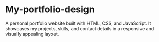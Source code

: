 # My-portfolio-design
A personal portfolio website built with HTML, CSS, and JavaScript. It showcases my projects, skills, and contact details in a responsive and visually appealing layout.
